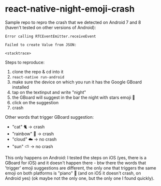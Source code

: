 # react-native-night-emoji-crash
Sample repo to repro the crash that we detected on Android 7 and 8 (haven't tested on other versions of Android):

```
Error calling RTCEventEmitter.receiveEvent

Failed to create Value from JSON:

<stacktrace>
```

Steps to reproduce:
1. clone the repo & cd into it
2. `react-native run-android`
3. make sure the device on which you run it has the Google GBoard installed
4. tap on the textinput and write "night"
5. the GBoard will suggest in the bar the night with stars emoji 🌃
6. click on the suggestion
7. crash


Other words that trigger GBoard suggestion:
* "cat" 🐈 -> crash
* "rainbow" 🌈 -> crash
* "cloud" ☁️ -> no crash
* "sun" ⛅️ -> no crash

This only happens on Android: I tested the steps on iOS (yes, there is a GBoard for iOS) and it doesn't happen there - btw there the words that 'trigger' emoji suggestions are different, the only one that triggers the same emoji on both platforms is "piano" 🎹 (and on iOS it doesn't crash, on Android yes) (ok maybe not the only one, but the only one I found quickly).
